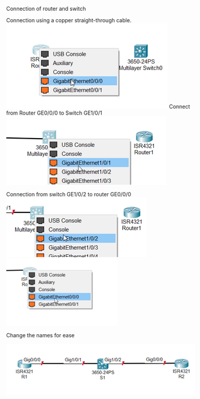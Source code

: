 Connection of router and switch

Connection using a copper straight-through cable.
![unnamed_6b65a6a48b8148f6b38a088ca65ed389](./unnamed_6b65a6a48b8148f6b38a088ca65ed389.png)
Connect from Router GE0/0/0 to Switch GE1/0/1
![unnamed_4737819096da4dacb2ff5d2a386ecbe0](./unnamed_4737819096da4dacb2ff5d2a386ecbe0.png)

Connection from switch GE1/0/2 to router GE0/0/0
 ![unnamed_c241330b01a9471f9e8a774bcf36d58b](./unnamed_c241330b01a9471f9e8a774bcf36d58b.png)![unnamed_6c307511b2b9437aa8df6ec4ce4a2bbd](./unnamed_6c307511b2b9437aa8df6ec4ce4a2bbd.png)

Change the names for ease


![unnamed_371ecd7b27cd413087229389571aa876](./unnamed_371ecd7b27cd413087229389571aa876.png)